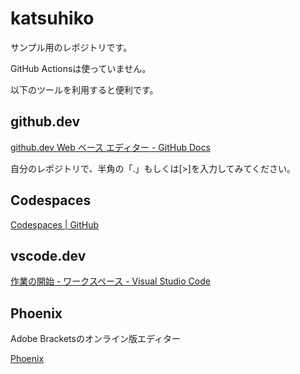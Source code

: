 # katsuhiko

サンプル用のレポジトリです。

GitHub Actionsは使っていません。

以下のツールを利用すると便利です。

## github.dev 

[github.dev Web ベース エディター - GitHub Docs](https://docs.github.com/ja/codespaces/the-githubdev-web-based-editor) 

自分のレポジトリで、半角の「.」もしくは[>]を入力してみてください。

## Codespaces

[Codespaces | GitHub](https://github.co.jp/features/codespaces) 

## vscode.dev 

[作業の開始 - ワークスペース - Visual Studio Code](https://vscode.dev/) 

## Phoenix

Adobe Bracketsのオンライン版エディター

[Phoenix](https://phcode.dev/) 